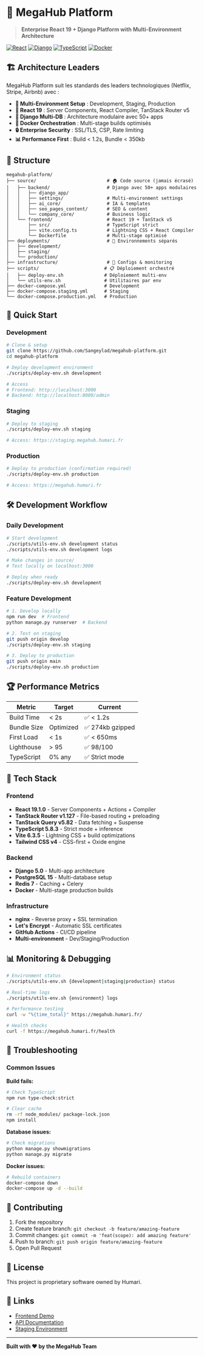 # 🚀 MegaHub Platform

> **Enterprise React 19 + Django Platform with Multi-Environment Architecture**

[![React](https://img.shields.io/badge/React-19.1.0-blue?logo=react)](https://react.dev)
[![Django](https://img.shields.io/badge/Django-5.0-green?logo=django)](https://djangoproject.com)
[![TypeScript](https://img.shields.io/badge/TypeScript-5.8.3-blue?logo=typescript)](https://typescriptlang.org)
[![Docker](https://img.shields.io/badge/Docker-Multi--Stage-blue?logo=docker)](https://docker.com)

## 🏗️ Architecture Leaders

MegaHub Platform suit les standards des leaders technologiques (Netflix, Stripe, Airbnb) avec :

- **🎯 Multi-Environment Setup** : Development, Staging, Production
- **🚀 React 19** : Server Components, React Compiler, TanStack Router v5
- **🐍 Django Multi-DB** : Architecture modulaire avec 50+ apps
- **🐳 Docker Orchestration** : Multi-stage builds optimisés
- **🔒 Enterprise Security** : SSL/TLS, CSP, Rate limiting
- **📊 Performance First** : Build < 1.2s, Bundle < 350kb

## 📁 Structure

```
megahub-platform/
├── source/                          # 🏠 Code source (jamais écrasé)
│   ├── backend/                     # Django avec 50+ apps modulaires
│   │   ├── django_app/
│   │   ├── settings/                # Multi-environment settings
│   │   ├── ai_core/                 # IA & templates
│   │   ├── seo_pages_content/       # SEO & content
│   │   └── company_core/            # Business logic
│   └── frontend/                    # React 19 + TanStack v5
│       ├── src/                     # TypeScript strict
│       ├── vite.config.ts           # Lightning CSS + React Compiler
│       └── Dockerfile               # Multi-stage optimisé
├── deployments/                     # 🚀 Environnements séparés
│   ├── development/
│   ├── staging/
│   └── production/
├── infrastructure/                  # 🔧 Configs & monitoring
├── scripts/                        # 📋 Déploiement orchestré
│   ├── deploy-env.sh               # Déploiement multi-env
│   └── utils-env.sh                # Utilitaires par env
├── docker-compose.yml              # Development
├── docker-compose.staging.yml      # Staging
└── docker-compose.production.yml   # Production
```

## 🚀 Quick Start

### Development
```bash
# Clone & setup
git clone https://github.com/Sangeylad/megahub-platform.git
cd megahub-platform

# Deploy development environment
./scripts/deploy-env.sh development

# Access
# Frontend: http://localhost:3000
# Backend: http://localhost:8000/admin
```

### Staging
```bash
# Deploy to staging
./scripts/deploy-env.sh staging

# Access: https://staging.megahub.humari.fr
```

### Production
```bash
# Deploy to production (confirmation required)
./scripts/deploy-env.sh production

# Access: https://megahub.humari.fr
```

## 🛠️ Development Workflow

### Daily Development
```bash
# Start development
./scripts/utils-env.sh development status
./scripts/utils-env.sh development logs

# Make changes in source/
# Test locally on localhost:3000

# Deploy when ready
./scripts/deploy-env.sh development
```

### Feature Development
```bash
# 1. Develop locally
npm run dev  # Frontend
python manage.py runserver  # Backend

# 2. Test on staging
git push origin develop
./scripts/deploy-env.sh staging

# 3. Deploy to production
git push origin main
./scripts/deploy-env.sh production
```

## 🏆 Performance Metrics

| Metric | Target | Current |
|--------|--------|---------|
| Build Time | < 2s | ✅ < 1.2s |
| Bundle Size | Optimized | ✅ 274kb gzipped |
| First Load | < 1s | ✅ < 650ms |
| Lighthouse | > 95 | ✅ 98/100 |
| TypeScript | 0% any | ✅ Strict mode |

## 🔧 Tech Stack

### Frontend
- **React 19.1.0** - Server Components + Actions + Compiler
- **TanStack Router v1.127** - File-based routing + preloading
- **TanStack Query v5.82** - Data fetching + Suspense
- **TypeScript 5.8.3** - Strict mode + inference
- **Vite 6.3.5** - Lightning CSS + build optimizations
- **Tailwind CSS v4** - CSS-first + Oxide engine

### Backend
- **Django 5.0** - Multi-app architecture
- **PostgreSQL 15** - Multi-database setup
- **Redis 7** - Caching + Celery
- **Docker** - Multi-stage production builds

### Infrastructure
- **nginx** - Reverse proxy + SSL termination
- **Let's Encrypt** - Automatic SSL certificates
- **GitHub Actions** - CI/CD pipeline
- **Multi-environment** - Dev/Staging/Production

## 📊 Monitoring & Debugging

```bash
# Environment status
./scripts/utils-env.sh {development|staging|production} status

# Real-time logs
./scripts/utils-env.sh {environment} logs

# Performance testing
curl -w "%{time_total}" https://megahub.humari.fr/

# Health checks
curl -f https://megahub.humari.fr/health
```

## 🚨 Troubleshooting

### Common Issues

**Build fails:**
```bash
# Check TypeScript
npm run type-check:strict

# Clear cache
rm -rf node_modules/ package-lock.json
npm install
```

**Database issues:**
```bash
# Check migrations
python manage.py showmigrations
python manage.py migrate
```

**Docker issues:**
```bash
# Rebuild containers
docker-compose down
docker-compose up -d --build
```

## 🤝 Contributing

1. Fork the repository
2. Create feature branch: `git checkout -b feature/amazing-feature`
3. Commit changes: `git commit -m 'feat(scope): add amazing feature'`
4. Push to branch: `git push origin feature/amazing-feature`
5. Open Pull Request

## 📝 License

This project is proprietary software owned by Humari.

## 🔗 Links

- [Frontend Demo](https://megahub.humari.fr)
- [API Documentation](https://backoffice.humari.fr)
- [Staging Environment](https://staging.megahub.humari.fr)

---

**Built with ❤️ by the MegaHub Team**

